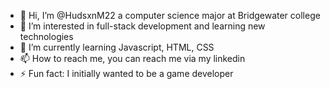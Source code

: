 - 👋 Hi, I’m @HudsxnM22 a computer science major at Bridgewater college
- 👀 I’m interested in full-stack development and learning new technologies
- 🌱 I’m currently learning Javascript, HTML, CSS
- 📫 How to reach me, you can reach me via my linkedin
- ⚡ Fun fact: I initially wanted to be a game developer

<!---
HudsxnM22/HudsxnM22 is a ✨ special ✨ repository because its `README.md` (this file) appears on your GitHub profile.
You can click the Preview link to take a look at your changes.
--->
